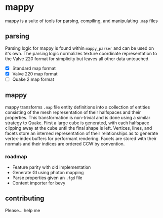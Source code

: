 # mappy
mappy is a suite of tools for parsing, compiling, and manipulating `.map` files

## parsing
Parsing logic for mappy is found within `mappy_parser` and can be used on it's own.
The parsing logic normalizes texture coordinate representation to the Valve 220 format for simplicity but leaves all other data untouched.

- [x] Standard map format
- [x] Valve 220 map format
- [ ] Quake 2 map format

## mappy
mappy transforms `.map` file entity definitions into a collection of entities consisting of the mesh representation of their halfspaces and their properties. This transformation is non-trivial and is done using a similar strategy to Quake. First a large cube is generated, with each halfspace clipping away at the cube until the final shape is left. Vertices, lines, and facets store an interned representation of their relationships as to generate vertex-index buffers for performant rendering. Facets are stored with their normals and their indices are ordered CCW by convention.

### roadmap
- Feature parity with old implementation
- Generate GI using photon mapping
- Parse properties given an `.fgd` file
- Content importer for bevy

## contributing
Please... help me
